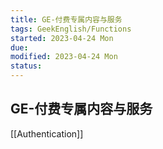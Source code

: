 ```yaml
---
title: GE-付费专属内容与服务
tags: GeekEnglish/Functions
started: 2023-04-24 Mon
due: 
modified: 2023-04-24 Mon
status: 
---
```

## GE-付费专属内容与服务
[[Authentication]]